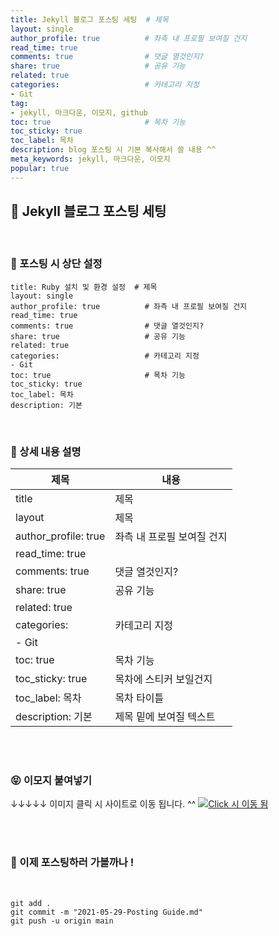 ```yaml
---
title: Jekyll 블로그 포스팅 세팅  # 제목
layout: single                
author_profile: true          # 좌측 내 프로필 보여질 건지
read_time: true
comments: true                # 댓글 열것인지?
share: true                   # 공유 기능 
related: true
categories:                   # 카테고리 지정
- Git
tag:
- jekyll, 마크다운, 이모지, github
toc: true                     # 목차 기능 
toc_sticky: true
toc_label: 목차  
description: blog 포스팅 시 기본 복사해서 쓸 내용 ^^
meta_keywords: jekyll, 마크다운, 이모지
popular: true
---
```





## **🦊 Jekyll 블로그 포스팅 세팅**

<br/>

### **🐢 포스팅 시 상단 설정**
```
title: Ruby 설치 및 환경 설정  # 제목
layout: single                
author_profile: true          # 좌측 내 프로필 보여질 건지
read_time: true
comments: true                # 댓글 열것인지?
share: true                   # 공유 기능 
related: true
categories:                   # 카테고리 지정
- Git
toc: true                     # 목차 기능 
toc_sticky: true
toc_label: 목차  
description: 기본 
```

<br/>

### **🐹 상세 내용 설명**

| 제목 | 내용 |
| -----|-----|
| title | 제목 |
|layout |  제목 |
|author_profile: true |좌측 내 프로필 보여질 건지 |
|read_time: true  | |
|comments: true  |  댓글 열것인지? |
|share: true      | 공유 기능 |
|related: true  | |
|categories:    | 카테고리 지정 |
|- Git  | |
|toc: true  |     목차 기능  |
|toc_sticky: true | 목차에 스티커 보일건지 |
|toc_label: 목차  | 목차 타이틀 |
|description: 기본  | 제목 밑에 보여질 텍스트  |

<br/>
<br/>

### **😝 이모지 붙여넣기**
↓↓↓↓↓ 이미지 클릭 시 사이트로 이동 됩니다. ^^
[![Click 시 이동 됨](https://images.velog.io/images/ssunbae/post/483ef239-381e-4a81-b034-c784b8485039/image.png)](http://www.iemoji.com/)

<br/>
<br/>

### 🐣 이제 포스팅하러 가볼까나 !

<br/>

```
git add .
git commit -m "2021-05-29-Posting Guide.md"
git push -u origin main
```